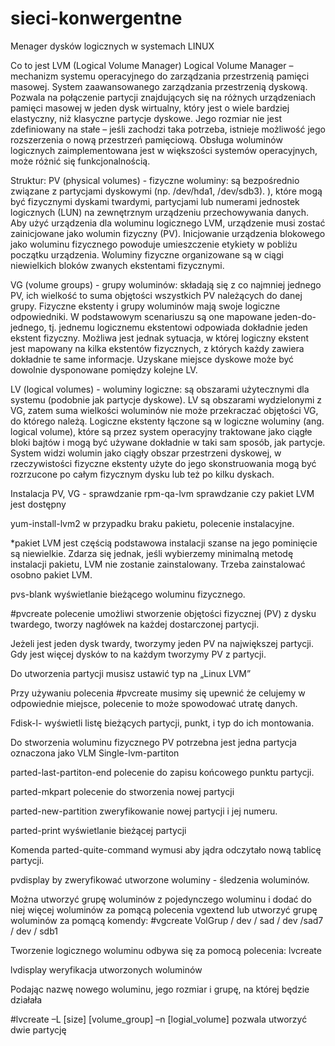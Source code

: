 # sieci-konwergentne
Menager dysków logicznych w systemach LINUX

Co to jest LVM (Logical Volume Manager)
Logical Volume Manager – mechanizm systemu operacyjnego do zarządzania przestrzenią pamięci masowej. System zaawansowanego zarządzania przestrzenią dyskową. Pozwala na połączenie partycji znajdujących się na różnych urządzeniach pamięci masowej w jeden dysk wirtualny, który jest o wiele bardziej elastyczny, niż klasyczne partycje dyskowe. Jego rozmiar nie jest zdefiniowany na stałe – jeśli zachodzi taka potrzeba, istnieje możliwość jego rozszerzenia o nową przestrzeń pamięciową. Obsługa woluminów logicznych zaimplementowana jest w większości systemów operacyjnych, może różnić się funkcjonalnością.

Struktur:
PV (physical volumes) - fizyczne woluminy: są bezpośrednio związane z partycjami dyskowymi (np. /dev/hda1, /dev/sdb3). ), które mogą być fizycznymi dyskami twardymi, partycjami lub numerami jednostek logicznych (LUN) na zewnętrznym urządzeniu przechowywania danych. Aby użyć urządzenia dla woluminu logicznego LVM, urządzenie musi zostać zainicjowane jako wolumin fizyczny (PV). Inicjowanie urządzenia blokowego jako woluminu fizycznego powoduje umieszczenie etykiety w pobliżu początku urządzenia. Woluminy fizyczne organizowane są w ciągi niewielkich bloków zwanych ekstentami fizycznymi.

VG (volume groups) - grupy woluminów: składają się z co najmniej jednego PV, ich wielkość to suma objętości wszystkich PV należących do danej grupy. Fizyczne ekstenty i grupy woluminów mają swoje logiczne odpowiedniki. W podstawowym scenariuszu są one mapowane jeden-do-jednego, tj. jednemu logicznemu ekstentowi odpowiada dokładnie jeden ekstent fizyczny. Możliwa jest jednak sytuacja, w której logiczny ekstent jest mapowany na kilka ekstentów fizycznych, z których każdy zawiera dokładnie te same informacje. Uzyskane miejsce dyskowe może być dowolnie dysponowane pomiędzy kolejne LV.

LV (logical volumes) - woluminy logiczne: są obszarami użytecznymi dla systemu (podobnie jak partycje dyskowe). LV są obszarami wydzielonymi z VG, zatem suma wielkości woluminów nie może przekraczać objętości VG, do którego należą. Logiczne ekstenty łączone są w logiczne woluminy (ang. logical volume), które są przez system operacyjny traktowane jako ciągłe bloki bajtów i mogą być używane dokładnie w taki sam sposób, jak partycje. System widzi wolumin jako ciągły obszar przestrzeni dyskowej, w rzeczywistości fizyczne ekstenty użyte do jego skonstruowania mogą być rozrzucone po całym fizycznym dysku lub też po kilku dyskach.

Instalacja PV, VG - sprawdzanie
rpm-qa-lvm sprawdzanie czy pakiet LVM jest dostępny

yum-install-lvm2 w przypadku braku pakietu, polecenie instalacyjne.

*pakiet LVM jest częścią podstawowa instalacji szanse na jego pominięcie są niewielkie. Zdarza się jednak, jeśli wybierzemy minimalną metodę instalacji pakietu, LVM nie zostanie zainstalowany. Trzeba zainstalować osobno pakiet LVM.

pvs-blank wyświetlanie bieżącego woluminu fizycznego.

#pvcreate polecenie umożliwi stworzenie objętości fizycznej (PV) z dysku twardego, tworzy nagłówek na każdej dostarczonej partycji.

Jeżeli jest jeden dysk twardy, tworzymy jeden PV na największej partycji. Gdy jest więcej dysków to na każdym tworzymy PV z partycji.

Do utworzenia partycji musisz ustawić typ na „Linux LVM”

Przy używaniu polecenia #pvcreate musimy się upewnić że celujemy w odpowiednie miejsce, polecenie to może spowodować utratę danych.

Fdisk-l- wyświetli listę bieżących partycji, punkt, i typ do ich montowania.

Do stworzenia woluminu fizycznego PV potrzebna jest jedna partycja oznaczona jako VLM Single-lvm-partiton

parted-last-partiton-end polecenie do zapisu końcowego punktu partycji.

parted-mkpart polecenie do stworzenia nowej partycji

parted-new-partition zweryfikowanie nowej partycji i jej numeru.

parted-print wyświetlanie bieżącej partycji

Komenda parted-quite-command wymusi aby jądra odczytało nową tablicę partycji.

pvdisplay by zweryfikować utworzone woluminy - śledzenia woluminów.

Można utworzyć grupę woluminów z pojedynczego woluminu i dodać do niej więcej woluminów za pomącą polecenia vgextend lub utworzyć grupę woluminów za pomącą komendy: #vgcreate VolGrup / dev / sad / dev /sad7 / dev / sdb1

Tworzenie logicznego woluminu odbywa się za pomocą polecenia: lvcreate

lvdisplay weryfikacja utworzonych woluminów

Podając nazwę nowego woluminu, jego rozmiar i grupę, na której będzie działała

#lvcreate –L [size] [volume_group] –n [logial_volume] pozwala utworzyć dwie partycję

